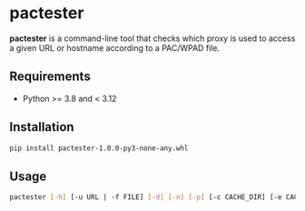 # pactester

**pactester** is a command-line tool that checks which proxy is used to access a given URL or hostname according to a PAC/WPAD file.

## Requirements

- Python >= 3.8 and < 3.12

## Installation

```bash
pip install pactester-1.0.0-py3-none-any.whl
```

## Usage

```bash
pactester [-h] [-u URL | -f FILE] [-d] [-n] [-p] [-c CACHE_DIR] [-e CACHE_EXPIRES] [-v] [-vvv] [--version] hostname [hostname ...]
```
